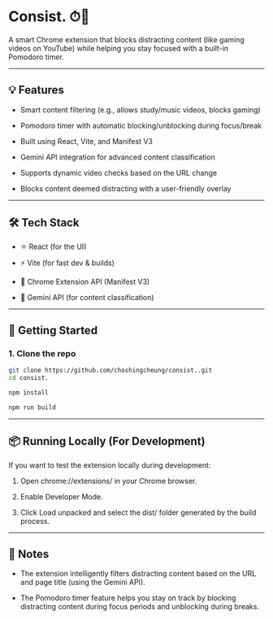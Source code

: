 # Consist. ⏱🚫

A smart Chrome extension that blocks distracting content (like gaming videos on YouTube) while helping you stay focused with a built-in Pomodoro timer.

---

## 💡 Features

- Smart content filtering (e.g., allows study/music videos, blocks gaming)

- Pomodoro timer with automatic blocking/unblocking during focus/break

- Built using React, Vite, and Manifest V3

- Gemini API integration for advanced content classification

- Supports dynamic video checks based on the URL change

- Blocks content deemed distracting with a user-friendly overlay

---

## 🛠 Tech Stack

- ⚛️ React (for the UI)

- ⚡ Vite (for fast dev & builds)

- 🔐 Chrome Extension API (Manifest V3)

- 🤖 Gemini API (for content classification)

---

## 🚀 Getting Started

### 1. Clone the repo

```bash
git clone https://github.com/choshingcheung/consist..git
cd consist.
```

```bash
npm install
```

```bash
npm run build
```

---

## 📦 Running Locally (For Development)
If you want to test the extension locally during development:

1. Open chrome://extensions/ in your Chrome browser.

2. Enable Developer Mode.

3. Click Load unpacked and select the dist/ folder generated by the build process.

---

## 📝 Notes
- The extension intelligently filters distracting content based on the URL and page title (using the Gemini API).

- The Pomodoro timer feature helps you stay on track by blocking distracting content during focus periods and unblocking during breaks.